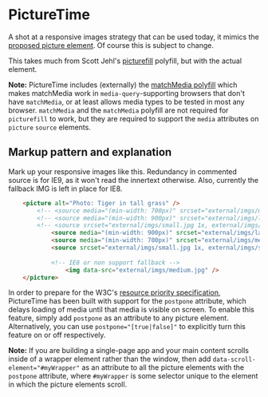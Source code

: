 # PictureTime

A shot at a responsive images strategy that can be used today, it mimics the [proposed picture element](http://www.w3.org/community/respimg/wiki/Picture_Element_Proposal). Of course this is subject to change.

This takes much from Scott Jehl's [picturefill](https://github.com/scottjehl/picturefill) polyfill, but with the actual element.

**Note:** PictureTime includes (externally) the [matchMedia polyfill](https://github.com/paulirish/matchMedia.js/) which makes matchMedia work in `media-query`-supporting browsers that don't have `matchMedia`, or at least allows media types to be tested in most any browser. `matchMedia` and the `matchMedia` polyfill are not required for `picturefill` to work, but they are required to support the `media` attributes on `picture` `source` elements.

## Markup pattern and explanation

Mark up your responsive images like this. Redundancy in commented source is for IE9, as it won't read the innertext otherwise. Also, currently the fallback IMG is left in place for IE8.

```html
	<picture alt="Photo: Tiger in tall grass" />
		<!-- <source media="(min-width: 700px)" srcset="external/imgs/medium.jpg 1x, external/imgs/mediumplus.jpg 2x" /> -->
		<!-- <source media="(min-width: 900px)" srcset="external/imgs/large.jpg 1x, external/imgs/largeplus.jpg 2x" /> -->
		<!-- <source srcset="external/imgs/small.jpg 1x, external/imgs/smallplus.jpg 2x"> -->
	        <source media="(min-width: 900px)" srcset="external/imgs/large.jpg 1x, external/imgs/largeplus.jpg 2x" />
	        <source media="(min-width: 700px)" srcset="external/imgs/medium.jpg 1x, external/imgs/mediumplus.jpg 2x" />
	        <source srcset="external/imgs/small.jpg 1x, external/imgs/smallplus.jpg 2x"> 
	        
	        <!-- IE8 or non support fallback -->
	            <img data-src="external/imgs/medium.jpg" />
    </picture>
```

In order to prepare for the W3C's [resource priority specification](https://dvcs.w3.org/hg/webperf/raw-file/tip/specs/ResourcePriorities/Overview.html), PictureTime has been built with support for the `postpone` attribute, which delays loading of media until that media is visible on screen. To enable this feature, simply add `postpone` as an attribute to any picture element. Alternatively, you can use `postpone="[true|false]"` to explicitly turn this feature on or off respectively.

**Note:** If you are building a single-page app and your main content scrolls inside of a wrapper element rather than the window, then add `data-scroll-element="#myWrapper"` as an attribute to all the picture elements with the `postpone` attribute, where `#myWrapper` is some selector unique to the element in which the picture elements scroll.

